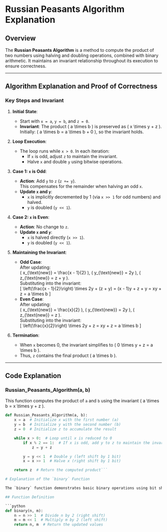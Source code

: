 # Russian Peasants Algorithm Explanation

## Overview

The **Russian Peasants Algorithm** is a method to compute the product of two numbers using halving and doubling operations, combined with binary arithmetic. It maintains an invariant relationship throughout its execution to ensure correctness.

---

## Algorithm Explanation and Proof of Correctness

### Key Steps and Invariant

1. **Initial State**:
   - Start with `x = a`, `y = b`, and `z = 0`.
   - **Invariant**: The product \( a \times b \) is preserved as \( x \times y + z \).  
     Initially: \( a \times b = a \times b + 0 \), so the invariant holds.

2. **Loop Execution**:
   - The loop runs while `x > 0`. In each iteration:
     - If `x` is odd, adjust `z` to maintain the invariant.
     - Halve `x` and double `y` using bitwise operations.

3. **Case 1: `x` is Odd**:
   - **Action**: Add `y` to `z` (`z += y`).  
     This compensates for the remainder when halving an odd `x`.
   - **Update `x` and `y`**:
     - `x` is implicitly decremented by 1 (via `x >> 1` for odd numbers) and halved.
     - `y` is doubled (`y << 1`).

4. **Case 2: `x` is Even**:
   - **Action**: No change to `z`.
   - **Update `x` and `y`**:
     - `x` is halved directly (`x >> 1`).
     - `y` is doubled (`y << 1`).

5. **Maintaining the Invariant**:
   - **Odd Case**:  
     After updating:  
     \( x_{\text{new}} = \frac{x - 1}{2} \), \( y_{\text{new}} = 2y \), \( z_{\text{new}} = z + y \).  
     Substituting into the invariant:  
     \[
     \left(\frac{x - 1}{2}\right) \times 2y + (z + y) = (x - 1)y + z + y = xy + z = a \times b
     \]
   - **Even Case**:  
     After updating:  
     \( x_{\text{new}} = \frac{x}{2} \), \( y_{\text{new}} = 2y \), \( z_{\text{new}} = z \).  
     Substituting into the invariant:  
     \[
     \left(\frac{x}{2}\right) \times 2y + z = xy + z = a \times b
     \]

6. **Termination**:
   - When `x` becomes 0, the invariant simplifies to \( 0 \times y + z = a \times b \).  
   - Thus, `z` contains the final product \( a \times b \).

---

## Code Explanation

### Russian_Peasants_Algorithm(a, b)

This function computes the product of `a` and `b` using the invariant \( a \times b = x \times y + z \).

```python
def Russian_Peasants_Algorithm(a, b):
    x = a  # Initialize x with the first number (a)
    y = b  # Initialize y with the second number (b)
    z = 0  # Initialize z to accumulate the result

    while x > 0:  # Loop until x is reduced to 0
        if x % 2 == 1:  # If x is odd, add y to z to maintain the invariant
            z = y + z

        y = y << 1  # Double y (left shift by 1 bit)
        x = x >> 1  # Halve x (right shift by 1 bit)

    return z  # Return the computed product```

# Explanation of the `binary` Function

The `binary` function demonstrates basic binary operations using bit shifts. Specifically, it divides a number by 2 and multiplies another number by 2, using the right and left shift operations respectively. These operations are commonly used in binary arithmetic for efficient calculations.

## Function Definition

```python
def binary(n, m):
    n = n >> 1  # Divide n by 2 (right shift)
    m = m << 1  # Multiply m by 2 (left shift)
    return n, m  # Return the updated values
```

